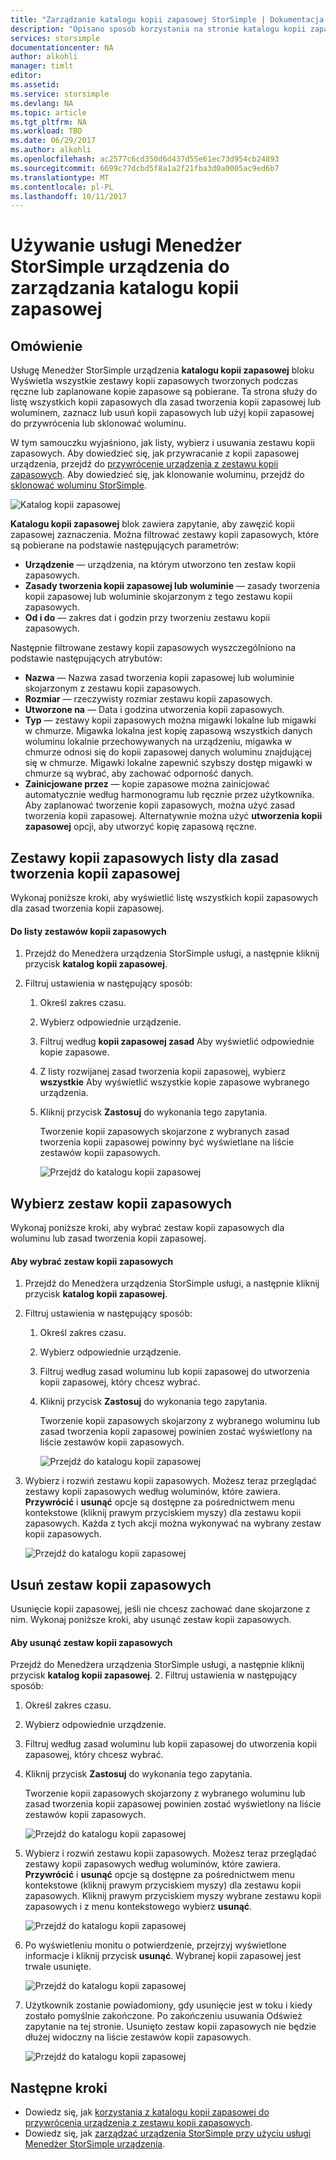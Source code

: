 ```yaml
---
title: "Zarządzanie katalogu kopii zapasowej StorSimple | Dokumentacja firmy Microsoft"
description: "Opisano sposób korzystania na stronie katalogu kopii zapasowej usługi Menedżer StorSimple urządzenie na liście, wybierz i Usuń zestawy kopii zapasowych."
services: storsimple
documentationcenter: NA
author: alkohli
manager: timlt
editor: 
ms.assetid: 
ms.service: storsimple
ms.devlang: NA
ms.topic: article
ms.tgt_pltfrm: NA
ms.workload: TBD
ms.date: 06/29/2017
ms.author: alkohli
ms.openlocfilehash: ac2577c6cd350d6d437d55e61ec73d954cb24893
ms.sourcegitcommit: 6699c77dcbd5f8a1a2f21fba3d0a0005ac9ed6b7
ms.translationtype: MT
ms.contentlocale: pl-PL
ms.lasthandoff: 10/11/2017
---
```

# <a name="use-the-storsimple-device-manager-service-to-manage-your-backup-catalog"></a>Używanie usługi Menedżer StorSimple urządzenia do zarządzania katalogu kopii zapasowej
## <a name="overview"></a>Omówienie
Usługę Menedżer StorSimple urządzenia **katalogu kopii zapasowej** bloku Wyświetla wszystkie zestawy kopii zapasowych tworzonych podczas ręczne lub zaplanowane kopie zapasowe są pobierane. Ta strona służy do listę wszystkich kopii zapasowych dla zasad tworzenia kopii zapasowej lub woluminem, zaznacz lub usuń kopii zapasowych lub użyj kopii zapasowej do przywrócenia lub sklonować woluminu.

W tym samouczku wyjaśniono, jak listy, wybierz i usuwania zestawu kopii zapasowych. Aby dowiedzieć się, jak przywracanie z kopii zapasowej urządzenia, przejdź do [przywrócenie urządzenia z zestawu kopii zapasowych](storsimple-8000-restore-from-backup-set-u2.md). Aby dowiedzieć się, jak klonowanie woluminu, przejdź do [sklonować woluminu StorSimple](storsimple-8000-clone-volume-u2.md).

![Katalog kopii zapasowej](./media/storsimple-8000-manage-backup-catalog/bucatalog.png) 

**Katalogu kopii zapasowej** blok zawiera zapytanie, aby zawęzić kopii zapasowej zaznaczenia. Można filtrować zestawy kopii zapasowych, które są pobierane na podstawie następujących parametrów:

* **Urządzenie** — urządzenia, na którym utworzono ten zestaw kopii zapasowych.
* **Zasady tworzenia kopii zapasowej lub woluminie** — zasady tworzenia kopii zapasowej lub woluminie skojarzonym z tego zestawu kopii zapasowych.
* **Od i do** — zakres dat i godzin przy tworzeniu zestawu kopii zapasowych.

Następnie filtrowane zestawy kopii zapasowych wyszczególniono na podstawie następujących atrybutów:

* **Nazwa** — Nazwa zasad tworzenia kopii zapasowej lub woluminie skojarzonym z zestawu kopii zapasowych.
* **Rozmiar** — rzeczywisty rozmiar zestawu kopii zapasowych.
* **Utworzone na** — Data i godzina utworzenia kopii zapasowych. 
* **Typ** — zestawy kopii zapasowych można migawki lokalne lub migawki w chmurze. Migawka lokalna jest kopię zapasową wszystkich danych woluminu lokalnie przechowywanych na urządzeniu, migawka w chmurze odnosi się do kopii zapasowej danych woluminu znajdującej się w chmurze. Migawki lokalne zapewnić szybszy dostęp migawki w chmurze są wybrać, aby zachować odporność danych.
* **Zainicjowane przez** — kopie zapasowe można zainicjować automatycznie według harmonogramu lub ręcznie przez użytkownika. Aby zaplanować tworzenie kopii zapasowych, można użyć zasad tworzenia kopii zapasowej. Alternatywnie można użyć **utworzenia kopii zapasowej** opcji, aby utworzyć kopię zapasową ręczne.

## <a name="list-backup-sets-for-a-backup-policy"></a>Zestawy kopii zapasowych listy dla zasad tworzenia kopii zapasowej
Wykonaj poniższe kroki, aby wyświetlić listę wszystkich kopii zapasowych dla zasad tworzenia kopii zapasowej.

#### <a name="to-list-backup-sets"></a>Do listy zestawów kopii zapasowych
1. Przejdź do Menedżera urządzenia StorSimple usługi, a następnie kliknij przycisk **katalog kopii zapasowej**.

2. Filtruj ustawienia w następujący sposób:
   
   1. Określ zakres czasu.
   2. Wybierz odpowiednie urządzenie.
   3. Filtruj według **kopii zapasowej zasad** Aby wyświetlić odpowiednie kopie zapasowe.
   3. Z listy rozwijanej zasad tworzenia kopii zapasowej, wybierz **wszystkie** Aby wyświetlić wszystkie kopie zapasowe wybranego urządzenia.
   4. Kliknij przycisk **Zastosuj** do wykonania tego zapytania.
      
      Tworzenie kopii zapasowych skojarzone z wybranych zasad tworzenia kopii zapasowej powinny być wyświetlane na liście zestawów kopii zapasowych.

      ![Przejdź do katalogu kopii zapasowej](./media/storsimple-8000-manage-backup-catalog/bucatalog1.png)

## <a name="select-a-backup-set"></a>Wybierz zestaw kopii zapasowych
Wykonaj poniższe kroki, aby wybrać zestaw kopii zapasowych dla woluminu lub zasad tworzenia kopii zapasowej.

#### <a name="to-select-a-backup-set"></a>Aby wybrać zestaw kopii zapasowych
1. Przejdź do Menedżera urządzenia StorSimple usługi, a następnie kliknij przycisk **katalog kopii zapasowej**.
2. Filtruj ustawienia w następujący sposób:
   
   1. Określ zakres czasu. 
   2. Wybierz odpowiednie urządzenie. 
   3. Filtruj według zasad woluminu lub kopii zapasowej do utworzenia kopii zapasowej, który chcesz wybrać.
   4. Kliknij przycisk **Zastosuj** do wykonania tego zapytania.
      
      Tworzenie kopii zapasowych skojarzony z wybranego woluminu lub zasad tworzenia kopii zapasowej powinien zostać wyświetlony na liście zestawów kopii zapasowych.

      ![Przejdź do katalogu kopii zapasowej](./media/storsimple-8000-manage-backup-catalog/bucatalog1.png)

3. Wybierz i rozwiń zestawu kopii zapasowych. Możesz teraz przeglądać zestawy kopii zapasowych według woluminów, które zawiera. **Przywrócić** i **usunąć** opcje są dostępne za pośrednictwem menu kontekstowe (kliknij prawym przyciskiem myszy) dla zestawu kopii zapasowych. Każda z tych akcji można wykonywać na wybrany zestaw kopii zapasowych.

    ![Przejdź do katalogu kopii zapasowej](./media/storsimple-8000-manage-backup-catalog/bucatalog2.png)

## <a name="delete-a-backup-set"></a>Usuń zestaw kopii zapasowych
Usunięcie kopii zapasowej, jeśli nie chcesz zachować dane skojarzone z nim. Wykonaj poniższe kroki, aby usunąć zestaw kopii zapasowych.

#### <a name="to-delete-a-backup-set"></a>Aby usunąć zestaw kopii zapasowych
 Przejdź do Menedżera urządzenia StorSimple usługi, a następnie kliknij przycisk **katalog kopii zapasowej**.
2. Filtruj ustawienia w następujący sposób:
   
   1. Określ zakres czasu. 
   2. Wybierz odpowiednie urządzenie. 
   3. Filtruj według zasad woluminu lub kopii zapasowej do utworzenia kopii zapasowej, który chcesz wybrać.
   4. Kliknij przycisk **Zastosuj** do wykonania tego zapytania.
      
      Tworzenie kopii zapasowych skojarzony z wybranego woluminu lub zasad tworzenia kopii zapasowej powinien zostać wyświetlony na liście zestawów kopii zapasowych.

      ![Przejdź do katalogu kopii zapasowej](./media/storsimple-8000-manage-backup-catalog/bucatalog1.png)

3. Wybierz i rozwiń zestawu kopii zapasowych. Możesz teraz przeglądać zestawy kopii zapasowych według woluminów, które zawiera. **Przywrócić** i **usunąć** opcje są dostępne za pośrednictwem menu kontekstowe (kliknij prawym przyciskiem myszy) dla zestawu kopii zapasowych. Kliknij prawym przyciskiem myszy wybrane zestawu kopii zapasowych i z menu kontekstowego wybierz **usunąć**.

    ![Przejdź do katalogu kopii zapasowej](./media/storsimple-8000-manage-backup-catalog/bucatalog3.png)

4. Po wyświetleniu monitu o potwierdzenie, przejrzyj wyświetlone informacje i kliknij przycisk **usunąć**. Wybranej kopii zapasowej jest trwale usunięte.

    ![Przejdź do katalogu kopii zapasowej](./media/storsimple-8000-manage-backup-catalog/bucatalog4.png)  

5. Użytkownik zostanie powiadomiony, gdy usunięcie jest w toku i kiedy zostało pomyślnie zakończone. Po zakończeniu usuwania Odśwież zapytanie na tej stronie. Usunięto zestaw kopii zapasowych nie będzie dłużej widoczny na liście zestawów kopii zapasowych.

    ![Przejdź do katalogu kopii zapasowej](./media/storsimple-8000-manage-backup-catalog/bucatalog7.png)

## <a name="next-steps"></a>Następne kroki
* Dowiedz się, jak [korzystania z katalogu kopii zapasowej do przywrócenia urządzenia z zestawu kopii zapasowych](storsimple-8000-restore-from-backup-set-u2.md).
* Dowiedz się, jak [zarządzać urządzenia StorSimple przy użyciu usługi Menedżer StorSimple urządzenia](storsimple-8000-manager-service-administration.md).

